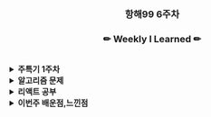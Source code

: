 

<h3 align="center"><b>항해99 6주차 </b></h3>

<h3 align="center"><b>✏ Weekly I Learned ✏</b></h3>
<br>
<details>
    <summary>
        <b>주특기 1주차</b>
    </summary>
    <ul>
        <li>게시글 만들기(CRUD)
        <li>리덕스
    </ul>
</details>
<details>
    <summary>
        <b>알고리즘 문제</b>
    </summary>
    <ul>
        <li><a href="https://github.com/name8965/algorithm_Chapter2_11">풀이</a></li>
        <li>1753백준_최단경로
        <li>1956백준_운동
        <li>4485백준_녹색 옷 입은 애가 젤다지
        <li>다익스트라 구현
        <li>플로이드 구현
        <li>53_최대 서브 배열
        <li>70_계단 오르기
        <li>198_집 도둑
        <li>prg_입국심사
        <li>prg_정수 삼각형
    </ul>
</details>

<details>
    <summary>
        <b>리액트 공부</b>
    </summary>
    <ul>
        <li>개인 서브 프로젝트 제작해보기(셋업)
        <li><a href="https://github.com/name8965/mykakao">깃</a>
    </ul>
</details>

<details>
    <summary>
        <b>이번주 배운점,느낀점</b>
    </summary>
    <ul>
        <li>최단경로/ 다이나믹프로그래밍
        <li>다이나믹 프로그래밍이 문제를 풀어볼때마다 매우 재미가있었다. 이번주 시험이 이전 예제랑 같은 문제라 약간실망이였다.
        <li>노마드 클론 코딩이후 카카오를 따라한 개인프로젝트를 해볼생각으로 서브 프로젝트를 제작 준비중!

   </ul>
</details>



